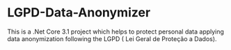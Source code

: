 # LGPD-Data-Anonymizer
This is a .Net Core 3.1 project which helps to protect personal data applying data anonymization following the LGPD ( Lei Geral de Proteção a Dados).
